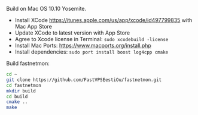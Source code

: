 Build on Mac OS 10.10 Yosemite.

- Install XCode https://itunes.apple.com/us/app/xcode/id497799835 with Mac App Store
- Update XCode to latest version with App Store
- Agree to Xcode license in Terminal: ```sudo xcodebuild -license```
- Install Mac Ports: https://www.macports.org/install.php
- Install dependencies: ```sudo port install boost log4cpp cmake```

Build fastnetmon:
```bash
cd ~
git clone https://github.com/FastVPSEestiOu/fastnetmon.git
cd fastnetmon
mkdir build
cd build
cmake ..
make
```

